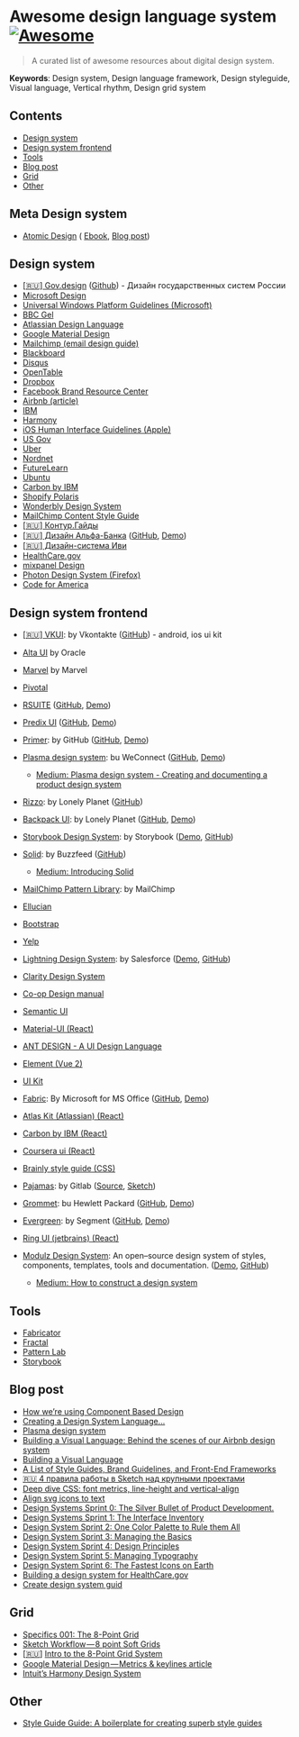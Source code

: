 # Awesome design language system [![Awesome](https://cdn.rawgit.com/sindresorhus/awesome/d7305f38d29fed78fa85652e3a63e154dd8e8829/media/badge.svg)](https://github.com/sindresorhus/awesome)
> A curated list of awesome resources about digital design system.

**Keywords**: Design system, Design language framework, Design styleguide, Visual language, Vertical rhythm, Design grid system


## Contents

- [Design system](#design-system)
- [Design system frontend](#Design-system-frontend)
- [Tools](#tools)
- [Blog post](#blog-post)
- [Grid](#grid)
- [Other](#other)


## Meta Design system
- [Atomic Design](http://atomicdesign.bradfrost.com/) ( [Ebook](http://atomicdesign.bradfrost.com/table-of-contents/), [Blog post](https://bradfrost.com/blog/post/atomic-web-design/))

## Design system
* [[🇷🇺] Gov.design](http://gov.design/) ([Github](https://github.com/govdesign)) - Дизайн государственных систем России
* [Microsoft Design](https://www.microsoft.com/en-us/design)
* [Universal Windows Platform Guidelines (Microsoft)](https://developer.microsoft.com/en-us/windows/apps/design)
* [BBC Gel](http://www.bbc.co.uk/gel)
* [Atlassian Design Language](https://atlassian.design/)
* [Google Material Design](https://material.google.com/)
* [Mailchimp (email design guide)](http://mailchimp.com/resources/email-design-guide/)
* [Blackboard](http://design.blackboard.com/)
* [Disqus](https://disqus.com/pages/style-guide/)
* [OpenTable](http://brand.opentable.com/)
* [Dropbox](https://www.dropbox.com/branding/)
* [Facebook Brand Resource Center](https://en.facebookbrand.com/)
* [Airbnb (article)](http://airbnb.design/building-a-visual-language/)
* [IBM](http://www.ibm.com/design/language/)
* [Harmony](http://harmony.intuit.com/)
* [iOS Human Interface Guidelines (Apple)](https://developer.apple.com/ios/human-interface-guidelines/)
* [US Gov](https://standards.usa.gov/)
* [Uber](https://brand.uber.com/)
* [Nordnet](https://www.nordnet.se/brand/)
* [FutureLearn](https://www.futurelearn.com/pattern-library)
* [Ubuntu](http://design.ubuntu.com/apps/get-started/overview)
* [Carbon by IBM](http://carbondesignsystem.com/)
* [Shopify Polaris](https://polaris.shopify.com/)
* [Wonderbly Design System](http://design-system.lostmy.name/)
* [MailChimp Content Style Guide](http://styleguide.mailchimp.com/)
* [[🇷🇺] Контур.Гайды](https://guides.kontur.ru/)
* [[🇷🇺] Дизайн Альфа-Банка](https://design.alfabank.ru/) ([GitHub](https://github.com/alfa-laboratory/arui-feather), [Demo](https://design.alfabank.ru/components/amount))
* [[🇷🇺] Дизайн-система Иви](https://design.ivi.ru/)
* [HealthCare.gov](https://design.cms.gov/)
* [mixpanel Design](http://mixpanel.github.io/mixpanel-common/examples/style-guide-new/)
* [Photon Design System (Firefox)](http://design.firefox.com/photon/welcome.html)
* [Code for America](http://style.codeforamerica.org/)

## Design system frontend
* [[🇷🇺] VKUI](https://vkcom.github.io/vkui-styleguide/): by Vkontakte ([GitHub](https://github.com/VKCOM/VKUI)) - android, ios ui kit
* [Alta UI](http://www.oracle.com/webfolder/ux/middleware/alta/index.html) by Oracle
* [Marvel](https://marvelapp.com/styleguide/) by Marvel
* [Pivotal](https://styleguide.pivotal.io)
* [RSUITE](https://rsuitejs.com/en/) ([GitHub](https://github.com/rsuite/rsuite), [Demo](https://rsuitejs.com/en/components/overview))
* [Predix UI](https://www.predix-ui.com) ([GitHub](https://github.com/PredixDev), [Demo](http://primercss.io/storybook))
* [Primer](http://primercss.io/): by GitHub ([GitHub](https://github.com/primer/primer), [Demo](http://primercss.io/storybook))
* [Plasma design system](http://plasma.guide/): bu WeConnect ([GitHub](https://github.com/WeConnect/plasma), [Demo](https://www.predix-ui.com/#/gallery))
  * [Medium: Plasma design system - Creating and documenting a product design system](https://medium.com/p/plasma-design-system-4d63fb6c1afc)
* [Rizzo](https://rizzo.lonelyplanet.com/): by Lonely Planet ([GitHub](https://github.com/lonelyplanet/rizzo))
* [Backpack UI](https://lonelyplanet.github.io/backpack-ui): by Lonely Planet ([GitHub](https://github.com/lonelyplanet/backpack-ui), [Demo](https://lonelyplanet.github.io/backpack-ui))
* [Storybook Design System](https://storybook-design-system.netlify.com/): by Storybook ([Demo](https://storybook-design-system.netlify.com/), [GitHub](https://github.com/storybookjs/design-system))
* [Solid](http://solid.buzzfeed.com/): by Buzzfeed ([GitHub](https://github.com/buzzfeed/solid))
  * [Medium: Introducing Solid](https://medium.com/buzzfeed-design/introducing-solid-1c16b1bf4868)
* [MailChimp Pattern Library](https://ux.mailchimp.com/): by MailChimp
* [Ellucian](https://styleguide.elluciancloud.com/)
* [Bootstrap](http://getbootstrap.com/)
* [Yelp](https://www.yelp.com/styleguide)
* [Lightning Design System](https://www.lightningdesignsystem.com/): by Salesforce ([Demo](https://www.lightningdesignsystem.com/components/overview/), [GitHub](https://github.com/salesforce-ux/design-system))
* [Clarity Design System](https://vmware.github.io/clarity/)
* [Co-op Design manual](https://coop-design-manual.herokuapp.com/)
* [Semantic UI](https://semantic-ui.com/)
* [Material-UI (React)](http://www.material-ui.com/)
* [ANT DESIGN - A UI Design Language](https://ant.design/)
* [Element (Vue 2)](http://element.eleme.io/)
* [UI Kit](https://getuikit.com/)
* [Fabric](http://dev.office.com/fabric#/): By Microsoft for MS Office ([GitHub](https://github.com/OfficeDev/office-ui-fabric-react), [Demo](https://developer.microsoft.com/en-us/fabric#/components))
* [Atlas Kit (Atlassian) (React)](https://atlaskit.atlassian.com/)
* [Carbon by IBM (React)](http://react.carbondesignsystem.com/)
* [Coursera ui (React)](https://webedx-spark.github.io/coursera-ui)
* [Brainly style guide (CSS)](http://styleguide.brainly.com)
* [Pajamas](https://design.gitlab.com/): by Gitlab ([Source](https://gitlab.com/gitlab-org/gitlab-services/design.gitlab.com), [Sketch](https://gitlab.com/gitlab-org/gitlab-design/blob/master/doc/sketch-ui-kit.md#files))
* [Grommet](http://grommet.io/): bu Hewlett Packard ([GitHub](https://github.com/grommet/grommet), [Demo](http://grommet.io/docs/components/))
* [Evergreen](https://evergreen.segment.com/): by Segment ([GitHub](https://github.com/segmentio/evergreen/), [Demo](https://evergreen.segment.com/))

* [Ring UI (jetbrains) (React)](http://www.jetbrains.org/ring-ui)
* [Modulz Design System](https://www.modulz.co/): An open–source design system of styles, components, templates, tools and documentation. ([Demo](https://www.modulz.co/showcase/), [GitHub](https://github.com/modulz/modulz))
  * [Medium: How to construct a design system](https://medium.freecodecamp.org/how-to-construct-a-design-system-864adbf2a117)

## Tools
* [Fabricator](https://fbrctr.github.io/)
* [Fractal](http://fractal.build/)
* [Pattern Lab](http://patternlab.io/)
* [Storybook](https://storybook.js.org/)

## Blog post
* [How we’re using Component Based Design](https://medium.com/@lewisplushumphreys/how-were-using-component-based-design-5f9e3176babb)
* [Creating a Design System Language…](https://medium.com/globoforce-design/creating-a-design-system-158a2d832551)
* [Plasma design system](https://medium.com/@andrewcouldwell/plasma-design-system-4d63fb6c1afc)
* [Building a Visual Language: Behind the scenes of our Airbnb design system](https://medium.com/airbnb-design/building-a-visual-language-behind-the-scenes-of-our-airbnb-design-system-224748775e4e)
* [Building a Visual Language](http://airbnb.design/building-a-visual-language/)
* [A List of Style Guides, Brand Guidelines, and Front-End Frameworks](https://medium.com/@theearlcarlson/a-list-of-style-guides-brand-guidelines-and-front-end-frameworks-e5bb62db91e5)
* [🇷🇺 4 правила работы в Sketch над крупными проектами](https://habrahabr.ru/post/320990/)
* [Deep dive CSS: font metrics, line-height and vertical-align](http://iamvdo.me/en/blog/css-font-metrics-line-height-and-vertical-align)
* [Align svg icons to text](https://blog.prototypr.io/align-svg-icons-to-text-and-say-goodbye-to-font-icons-d44b3d7b26b4)
* [Design Systems Sprint 0: The Silver Bullet of Product Development.](https://medium.com/@marcintreder/design-systems-sprint-0-the-silver-bullet-of-product-development-8c0ed83bf00d)
* [Design Systems Sprint 1: The Interface Inventory](https://medium.com/@marcintreder/design-systems-sprint-1-the-interface-inventory-1f78d376e49a)
* [Design System Sprint 2: One Color Palette to Rule them All](https://medium.com/@marcintreder/design-system-sprint-2-one-color-palette-to-rule-them-all-d0114ed1f659)
* [Design System Sprint 3: Managing the Basics](https://medium.com/@marcintreder/design-system-sprint-3-managing-the-basics-50ff588cbac8)
* [Design System Sprint 4: Design Principles](https://medium.com/@marcintreder/design-system-sprint-4-design-principles-8efb22d8a208)
* [Design System Sprint 5: Managing Typography](https://medium.com/@marcintreder/design-system-sprint-4-managing-typography-303e335894ee)
* [Design System Sprint 6: The Fastest Icons on Earth](https://medium.com/@marcintreder/design-system-sprint-6-the-fastest-icons-on-earth-bf91c0a47ef9)
* [Building a design system for HealthCare.gov](https://blog.navapbc.com/building-a-design-system-for-healthcare-gov-20dc1a833ab3)
* [Create design system guid](https://www.uxpin.com/create-design-system-guide)

## Grid
* [Specifics 001: The 8-Point Grid](https://spec.fm/specifics/8-pt-grid)
* [Sketch Workflow — 8 point Soft Grids](https://medium.com/sketch-app-sources/8-point-soft-grids-in-sketch-e8f1d5ca2cd4)
* [[🇷🇺](https://habrahabr.ru/company/everydaytools/blog/319700/)] [Intro to the 8-Point Grid System](https://medium.com/built-to-adapt/intro-to-the-8-point-grid-system-d2573cde8632)
* [Google Material Design — Metrics & keylines article](https://material.io/guidelines/layout/metrics-keylines.html#metrics-keylines-touch-target-size)
* [Intuit’s Harmony Design System](http://harmony.intuit.com/grid/)

## Other
- [Style Guide Guide: A boilerplate for creating superb style guides](https://bradfrost.github.io/style-guide-guide)
